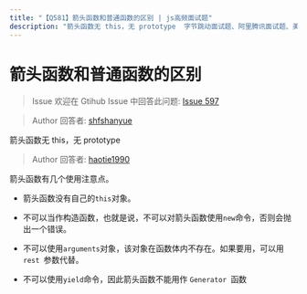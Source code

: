 ```yaml
---
title: "【Q581】箭头函数和普通函数的区别 | js高频面试题"
description: "箭头函数无 this，无 prototype  字节跳动面试题、阿里腾讯面试题、美团小米面试题。"
---
```


# 箭头函数和普通函数的区别

> Issue
> 欢迎在 Gtihub Issue 中回答此问题: [Issue 597](https://github.com/shfshanyue/Daily-Question/issues/597)

> Author
> 回答者: [shfshanyue](https://github.com/shfshanyue)

箭头函数无 this，无 prototype

> Author
> 回答者: [haotie1990](https://github.com/haotie1990)

箭头函数有几个使用注意点。

- 箭头函数没有自己的`this`对象。

- 不可以当作构造函数，也就是说，不可以对箭头函数使用`new`命令，否则会抛出一个错误。

- 不可以使用`arguments`对象，该对象在函数体内不存在。如果要用，可以用 `rest `参数代替。

- 不可以使用`yield`命令，因此箭头函数不能用作 `Generator `函数
